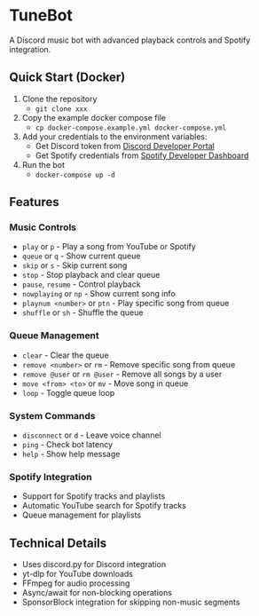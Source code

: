 # TuneBot

A Discord music bot with advanced playback controls and Spotify integration.

## Quick Start (Docker)
1. Clone the repository
    - `git clone xxx`
2. Copy the example docker compose file
    - `cp docker-compose.example.yml docker-compose.yml`
3. Add your credentials to the environment variables:
    - Get Discord token from [Discord Developer Portal](https://discord.com/developers/applications)
    - Get Spotify credentials from [Spotify Developer Dashboard](https://developer.spotify.com/dashboard)
4. Run the bot
   - `docker-compose up -d`

## Features

### Music Controls
- `play` or `p` - Play a song from YouTube or Spotify
- `queue` or `q` - Show current queue
- `skip` or `s` - Skip current song
- `stop` - Stop playback and clear queue
- `pause`, `resume` - Control playback
- `nowplaying` or `np` - Show current song info
- `playnum <number>` or `ptn` - Play specific song from queue
- `shuffle` or `sh` - Shuffle the queue

### Queue Management
- `clear` - Clear the queue
- `remove <number>` or `rm` - Remove specific song from queue
- `remove @user` or `rm @user` - Remove all songs by a user
- `move <from> <to>` or `mv` - Move song in queue
- `loop` - Toggle queue loop

### System Commands
- `disconnect` or `d` - Leave voice channel
- `ping` - Check bot latency
- `help` - Show help message

### Spotify Integration
- Support for Spotify tracks and playlists
- Automatic YouTube search for Spotify tracks
- Queue management for playlists

## Technical Details
- Uses discord.py for Discord integration
- yt-dlp for YouTube downloads
- FFmpeg for audio processing
- Async/await for non-blocking operations
- SponsorBlock integration for skipping non-music segments